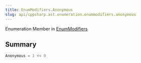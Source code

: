 ```yaml
---
title: EnumModifiers.Anonymous
slug: api/cppsharp.ast.enumeration.enummodifiers.anonymous
---
```

Enumeration Member in [EnumModifiers](/api/cppsharp/ast/enumeration/enummodifiers)

## Summary



```csharp
Anonymous = 1 << 0
```

